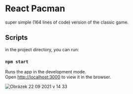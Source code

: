 # React Pacman
super simple (164 lines of code) version of the classic game. 

## Scripts

in the project directory, you can run:

### `npm start`

Runs the app in the development mode.\
Open [http://localhost:3000](http://localhost:3000) to view it in the browser.

![Obrázek 22 09 2021 v 14 33](https://user-images.githubusercontent.com/90913755/134344259-bea239b4-ef7c-4e40-ae12-441c1a4db2fe.jpg)
